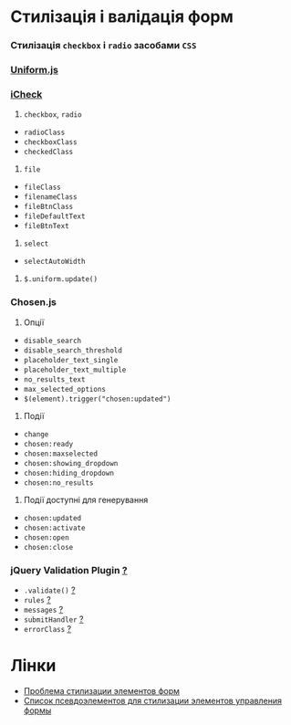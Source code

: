 # Стилізація і валідація форм

### Стилізація `checkbox` і `radio` засобами `CSS`
### [Uniform.js](http://opensource.audith.org/uniform/)
### [iCheck](http://icheck.fronteed.com)
1. `checkbox`, `radio`
 - `radioClass`
 - `checkboxClass`
 - `checkedClass`

1. `file`
 - `fileClass`
 - `filenameClass`
 - `fileBtnClass`
 - `fileDefaultText`
 - `fileBtnText`

1. `select`
 - `selectAutoWidth `
1. `$.uniform.update()`

### Chosen.js
1. Опції
 - `disable_search`
 - `disable_search_threshold`
 - `placeholder_text_single`
 - `placeholder_text_multiple`
 - `no_results_text`
 - `max_selected_options`
 - `$(element).trigger("chosen:updated")`

1. Події
 - `change`
 - `chosen:ready`
 - `chosen:maxselected`
 - `chosen:showing_dropdown`
 - `chosen:hiding_dropdown`
 - `chosen:no_results`

1. Події доступні для генерування
 - `chosen:updated`
 - `chosen:activate`
 - `chosen:open`
 - `chosen:close`

### jQuery Validation Plugin [?](https://jqueryvalidation.org)
* `.validate()` [?](https://jqueryvalidation.org/validate/)
* `rules` [?](https://jqueryvalidation.org/documentation/#link-list-of-built-in-validation-methods)
* `messages` [?](https://jqueryvalidation.org/validate/#messages)
* `submitHandler` [?](https://jqueryvalidation.org/validate/#submithandler)
* `errorClass` [?](https://jqueryvalidation.org/validate/#errorclass)

# Лінки
- [Проблема стилизации элементов форм](http://frontender.info/css-form-elements-problem/)
- [Список псевдоэлементов для стилизации элементов управления формы](http://css-live.ru/articles-css/spisok-psevdoelementov-dlya-stilizacii-elementov-upravleniya-formy.html)

